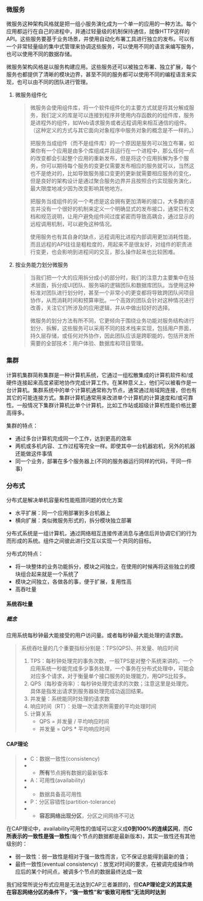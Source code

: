 ### 微服务

[马丁福勒微服务论文]: https://martinfowler.com/articles/microservices.html

​		微服务这种架构风格就是把一组小服务演化成为一个单一的应用的一种方法。每个应用都运行在自己的进程中，并通过轻量级的机制保持通信，就像HTTP这样的API。这些服务要基于业务场景，并使用自动化布署工具进行独立的发布。可以有一个非常轻量级的集中式管理来协调这些服务，可以使用不同的语言来编写服务，也可以使用不同的数据存储。

​		微服务架构风格是以服务构建应用。这些服务还可以被独立布署、独立扩展，每个服务也都提供了清晰的模块边界，甚至不同的服务都可以使用不同的编程语言来实现，也可以由不同的团队进行管理。

1. 微服务组件化

   > ​		微服务会使用组件库，将一个软件组件化的主要方式就是将其分解成服务，我们定义的库是可以连接到程序并使用内存函数的的组件库，服务是进程外的组件，如Web请求服务或者远程调用来相互通信的组件。（这种定义的方式与其它面向对象程序中服务对象的概念是不一样的。）
   >
   > ​		把服务当成组件（而不是组件库）的一个原因是服务可以独立布署，如果你有一个应用是由多个库组成并且运行在一个进程中，那么任何一点的改变都会引起整个应用的重新发布，但是将这个应用拆解为多个服务，你可以期待每个服务的变更仅需要发布相应的服务就可以，当然这也不是绝对的，比如导致服务接口变更的更新就需要相应服务的变化，但是良好的架构设计是通过聚合服务边界并且按照合约实现服务演化，最大限度地减少因为改变影响其他地方。
   >
   > ​		把服务当成组件的另一个考虑是这会拥有更加清晰的接口，大多数的语言并没有一个很好的机制来定义一个明确显式的发布接口，通常只有文档和规范说明，让用户避免组件间过度紧密而导致高耦合，通过显示的远程调用机制，可以避免这种情况。
   >
   > ​		使用服务也有其自身的缺点，远程调用比进程内部调用更加消耗性能，而且远程的API往往是粗粒度的，用起来不是很友好，对组件的职责进行变更，也会影响到进程间的交互，那么操作起来也比较困难。

2. 按业务能力划分微服务

   > ​		当我们把一个大的应用拆分成小的部分时，我们的注意力主要集中在技术层面，拆分成UI团队、服务端的逻辑团队和数据库团队。当使用这种标准对团队进行划分时，甚至一个非常小的更变都将导致跨团队间项目协作，从而消耗时间和预算审批。一个高效的团队会针对这种情况进行改善，关注它们所涉及的应用逻辑，并从中做出较好的选择。
   >
   > ​		微服务的划分方法有所不同，它更倾向于围绕业务功能对服务结构进行划分、拆解，这些服务可以采用不同的技术栈来实现，包括用户界面，持久层存储，或任何对外协作，因此团队应该是跨职能的，包括开发所需要的全部技术：用户体验、数据库和项目管理。



### 集群

​	计算机集群简称集群是一种计算机系统，它通过一组松散集成的计算机软件和/或硬件连接起来高度紧密地协作完成计算工作。在某种意义上，他们可以被看作是一台计算机。集群系统中的单个计算机通常称为节点，通常通过局域网连接，但也有其它的可能连接方式。集群计算机通常用来改进单个计算机的计算速度和/或可靠性。一般情况下集群计算机比单个计算机，比如工作站或超级计算机性能价格比要高得多。

集群的特点：

- 通过多台计算机完成同一个工作，达到更高的效率
- 两机或多机内容、工作过程等完全一样。即使其中一台机器宕机，另外的机器还能做这件事情
- 同一个业务，部署在多个服务器上(不同的服务器运行同样的代码，干同一件事)

### 分布式

分布式是解决单机容量和性能瓶颈问题的优化方案

- 水平扩展：同一个应用部署到多台机器上
- 横向扩展：类似微服务形式的，拆分模块独立部署



​		分布式系统是一组计算机，通过网络相互连接传递消息与通信后并协调它们的行为而形成的系统。组件之间彼此进行交互以实现一个共同的目标。

分布式的特点：

- 将一块整体的业务功能拆分，模块之间独立，在使用的时候再将这些独立的模块组合起来就是一个系统了
- 模块之间独立，各做各的事，便于扩展，复用性高
- 高吞吐量

#### 系统吞吐量

##### 概念

​       应用系统每秒钟最大能接受的用户访问量。或者每秒钟最大能处理的请求数。

> 系统吞吐量的几个重要指标分别是：TPS(QPS)、并发量、响应时间
>
> 1. TPS：每秒钟处理完的事务次数，一般TPS是对整个系统来讲的。一个应用系统一秒能完成多少事务处理，一个事务在分布式处理中，可能会对应多个请求，对于衡量单个接口服务的处理能力，用QPS比较多。
> 2. QPS（每秒查询率）：每秒钟处理完请求的次数；注意这里是处理完。具体是指发出请求到服务器处理完成功返回结果。
> 3. 并发量：系统能同时处理的请求数
> 4. 响应时间（RT）：处理一次请求所需要的平均处理时间
> 5. 计算关系
>    - QPS = 并发量 / 平均响应时间
>    - 并发量 = QPS * 平均响应时间

#### CAP理论

> - C：数据一致性(consistency)
> - - **所有**节点拥有数据的最新版本
> - A：可用性(availability)
> - - 数据具备高可用性
> - P：分区容错性(partition-tolerance)
> - - **容忍网络出现分区**，分区之间网络不可达

​	在CAP理论中，availability可用性的值域可以定义成**0到100%的连续区间**，而**C所表示的一致性是强一致性**(每个节点的数据都是最新版本)，其实一致性还有其他级别的：

- 弱一致性：弱一致性是相对于强一致性而言，它不保证总能得到最新的值；
- 最终一致性(eventual consistency)：放宽对时间的要求，在被调完成操作响应后的某个时间点，被调多个节点的数据最终达成一致

​	我们经常所说分布式应用是无法达到CAP三者兼顾的，但**CAP理论定义的其实是在容忍网络分区的条件下，“强一致性”和“极致可用性”无法同时达到**